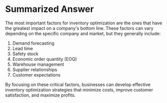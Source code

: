 # Summarized Answer

The most important factors for inventory optimization are the ones that 
have the greatest impact on a company's bottom line. These factors can vary 
depending on the specific company and market, but they generally include:

1. Demand forecasting
2. Lead time
3. Safety stock
4. Economic order quantity (EOQ)
5. Warehouse management
6. Supplier relationships
7. Customer expectations

By focusing on these critical factors, businesses can develop effective inventory 
optimization strategies that minimize costs, improve customer satisfaction, and maximize profits.